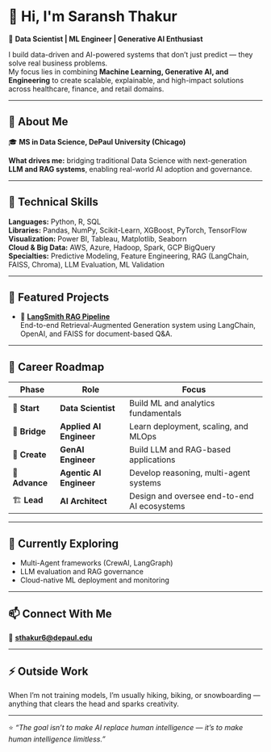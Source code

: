 # 👋 Hi, I'm Saransh Thakur  

🎯 **Data Scientist | ML Engineer | Generative AI Enthusiast**  

I build data-driven and AI-powered systems that don’t just predict — they solve real business problems.  
My focus lies in combining **Machine Learning, Generative AI, and Engineering** to create scalable, explainable, and high-impact solutions across healthcare, finance, and retail domains.

---

## 🧩 About Me  

🎓 **MS in Data Science, DePaul University (Chicago)**  

**What drives me:** bridging traditional Data Science with next-generation **LLM and RAG systems**, enabling real-world AI adoption and governance.

---

## 🧠 Technical Skills  

**Languages:** Python, R, SQL  
**Libraries:** Pandas, NumPy, Scikit-Learn, XGBoost, PyTorch, TensorFlow  
**Visualization:** Power BI, Tableau, Matplotlib, Seaborn  
**Cloud & Big Data:** AWS, Azure, Hadoop, Spark, GCP BigQuery  
**Specialties:** Predictive Modeling, Feature Engineering, RAG (LangChain, FAISS, Chroma), LLM Evaluation, ML Validation  

---

## 🚀 Featured Projects  

- 🧱 **[LangSmith RAG Pipeline](https://github.com/saranshthakur/langsmith-rag)**  
  End-to-end Retrieval-Augmented Generation system using LangChain, OpenAI, and FAISS for document-based Q&A.  

---

## 🌱 Career Roadmap  

| Phase | Role | Focus |
|-------|------|--------|
| 🧩 **Start** | **Data Scientist** | Build ML and analytics fundamentals |
| 🌉 **Bridge** | **Applied AI Engineer** | Learn deployment, scaling, and MLOps |
| 🧠 **Create** | **GenAI Engineer** | Build LLM and RAG-based applications |
| 🤖 **Advance** | **Agentic AI Engineer** | Develop reasoning, multi-agent systems |
| 🏗️ **Lead** | **AI Architect** | Design and oversee end-to-end AI ecosystems |

---

## 🧭 Currently Exploring  

- Multi-Agent frameworks (CrewAI, LangGraph)  
- LLM evaluation and RAG governance  
- Cloud-native ML deployment and monitoring  

---

## 📫 Connect With Me  

📧 **sthakur6@depaul.edu**  

---

## ⚡ Outside Work  

When I’m not training models, I’m usually hiking, biking, or snowboarding — anything that clears the head and sparks creativity.

---

⭐ *“The goal isn’t to make AI replace human intelligence — it’s to make human intelligence limitless.”*  

